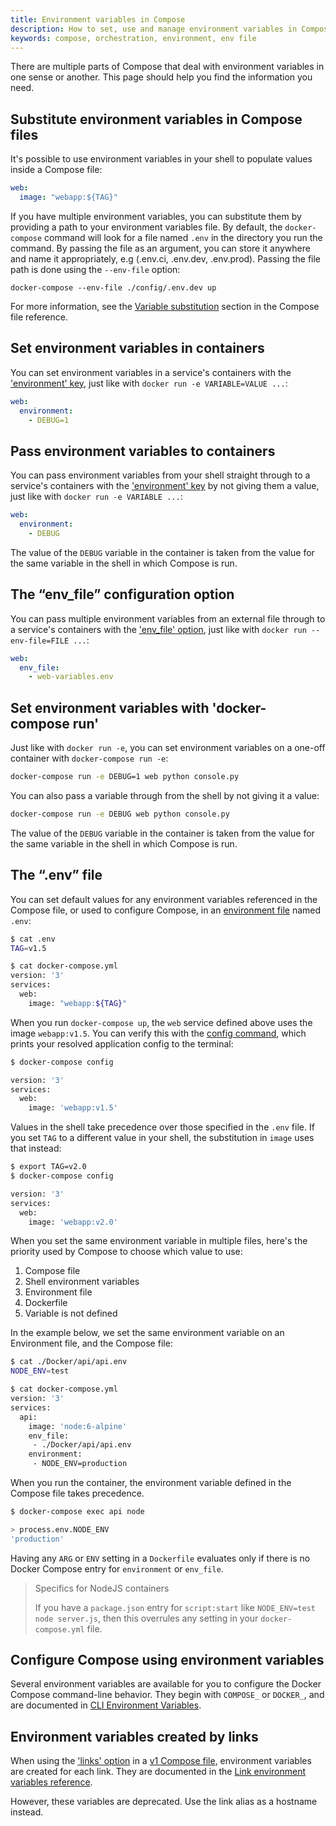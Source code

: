 ```yaml
---
title: Environment variables in Compose
description: How to set, use and manage environment variables in Compose
keywords: compose, orchestration, environment, env file
---
```


There are multiple parts of Compose that deal with environment variables in one
sense or another. This page should help you find the information you need.


## Substitute environment variables in Compose files

It's possible to use environment variables in your shell to populate values
inside a Compose file:

```yaml
web:
  image: "webapp:${TAG}"
```

If you have multiple environment variables, you can substitute them by providing 
a path to your environment variables file. By default, the `docker-compose` 
command will look for a file named `.env` in the directory you run the command.
By passing the file as an argument, you can store it anywhere and name it 
appropriately, e.g (.env.ci, .env.dev, .env.prod). Passing the file path is 
done using the `--env-file` option:

``` docker-compose --env-file ./config/.env.dev up ```

For more information, see the
[Variable substitution](compose-file/index.md#variable-substitution) section in the
Compose file reference.


## Set environment variables in containers

You can set environment variables in a service's containers with the
['environment' key](compose-file/index.md#environment), just like with
`docker run -e VARIABLE=VALUE ...`:

```yaml
web:
  environment:
    - DEBUG=1
```

## Pass environment variables to containers

You can pass environment variables from your shell straight through to a
service's containers with the ['environment' key](compose-file/index.md#environment)
by not giving them a value, just like with `docker run -e VARIABLE ...`:

```yaml
web:
  environment:
    - DEBUG
```

The value of the `DEBUG` variable in the container is taken from the value for
the same variable in the shell in which Compose is run.

## The “env_file” configuration option

You can pass multiple environment variables from an external file through to
a service's containers with the ['env_file' option](compose-file/index.md#env_file),
just like with `docker run --env-file=FILE ...`:

```yaml
web:
  env_file:
    - web-variables.env
```

## Set environment variables with 'docker-compose run'

Just like with `docker run -e`, you can set environment variables on a one-off
container with `docker-compose run -e`:

```bash
docker-compose run -e DEBUG=1 web python console.py
```

You can also pass a variable through from the shell by not giving it a value:

```bash
docker-compose run -e DEBUG web python console.py
```

The value of the `DEBUG` variable in the container is taken from the value for
the same variable in the shell in which Compose is run.


## The “.env” file

You can set default values for any environment variables referenced in the
Compose file, or used to configure Compose, in an [environment file](env-file.md)
named `.env`:

```bash
$ cat .env
TAG=v1.5

$ cat docker-compose.yml
version: '3'
services:
  web:
    image: "webapp:${TAG}"
```

When you run `docker-compose up`, the `web` service defined above uses the
image `webapp:v1.5`. You can verify this with the
[config command](reference/config.md), which prints your resolved application
config to the terminal:

```bash
$ docker-compose config

version: '3'
services:
  web:
    image: 'webapp:v1.5'
```

Values in the shell take precedence over those specified in the `.env` file.
If you set `TAG` to a different value in your shell, the substitution in `image`
uses that instead:

```bash
$ export TAG=v2.0
$ docker-compose config

version: '3'
services:
  web:
    image: 'webapp:v2.0'
```

When you set the same environment variable in multiple files, here's the
priority used by Compose to choose which value to use:

1. Compose file
2. Shell environment variables
3. Environment file
4. Dockerfile
5. Variable is not defined

In the example below, we set the same environment variable on an Environment
file, and the Compose file:

```bash
$ cat ./Docker/api/api.env
NODE_ENV=test

$ cat docker-compose.yml
version: '3'
services:
  api:
    image: 'node:6-alpine'
    env_file:
     - ./Docker/api/api.env
    environment:
     - NODE_ENV=production
```

When you run the container, the environment variable defined in the Compose
file takes precedence.

```bash
$ docker-compose exec api node

> process.env.NODE_ENV
'production'
```

Having any `ARG` or `ENV` setting in a `Dockerfile` evaluates only if there is
no Docker Compose entry for `environment` or `env_file`.

> Specifics for NodeJS containers
>
> If you have a `package.json` entry for `script:start` like
> `NODE_ENV=test node server.js`, then this overrules any setting in your
> `docker-compose.yml` file.

## Configure Compose using environment variables

Several environment variables are available for you to configure the Docker
Compose command-line behavior. They begin with `COMPOSE_` or `DOCKER_`, and are
documented in [CLI Environment Variables](reference/envvars.md).

## Environment variables created by links

When using the ['links' option](compose-file/index.md#links) in a
[v1 Compose file](compose-file/index.md#version-1), environment variables are created
for each link. They are documented in
the [Link environment variables reference](link-env-deprecated.md).

However, these variables are deprecated. Use the link alias as a hostname instead.
